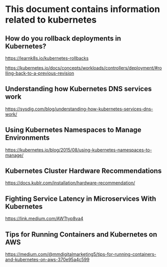 # This document contains information related to kubernetes 

How do you rollback deployments in Kubernetes?
--

https://learnk8s.io/kubernetes-rollbacks

https://kubernetes.io/docs/concepts/workloads/controllers/deployment/#rolling-back-to-a-previous-revision

Understanding how Kubernetes DNS services work
-- 

https://sysdig.com/blog/understanding-how-kubernetes-services-dns-work/

Using Kubernetes Namespaces to Manage Environments
--

https://kubernetes.io/blog/2015/08/using-kubernetes-namespaces-to-manage/

Kubernetes Cluster Hardware Recommendations 
--

https://docs.kublr.com/installation/hardware-recommendation/


Fighting Service Latency in Microservices With Kubernetes
--

https://link.medium.com/AWTtyp8va4


Tips for Running Containers and Kubernetes on AWS
--

https://medium.com/@mmdigitalmarketing5/tips-for-running-containers-and-kubernetes-on-aws-370e95a4c599
